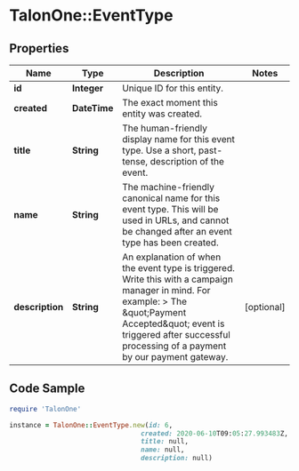 # TalonOne::EventType

## Properties

Name | Type | Description | Notes
------------ | ------------- | ------------- | -------------
**id** | **Integer** | Unique ID for this entity. | 
**created** | **DateTime** | The exact moment this entity was created. | 
**title** | **String** | The human-friendly display name for this event type. Use a short, past-tense, description of the event. | 
**name** | **String** | The machine-friendly canonical name for this event type. This will be used in URLs, and cannot be changed after an event type has been created. | 
**description** | **String** | An explanation of when the event type is triggered. Write this with a campaign manager in mind. For example:  &gt; The \&quot;Payment Accepted\&quot; event is triggered after successful processing of a payment by our payment gateway.  | [optional] 

## Code Sample

```ruby
require 'TalonOne'

instance = TalonOne::EventType.new(id: 6,
                                 created: 2020-06-10T09:05:27.993483Z,
                                 title: null,
                                 name: null,
                                 description: null)
```


